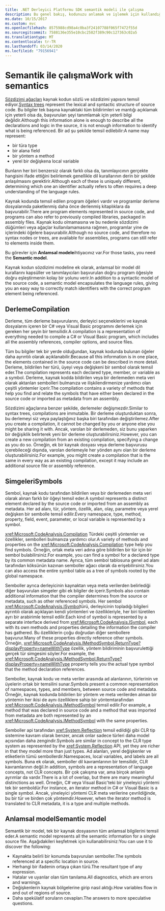 ```yaml
---
title: .NET Derleyici Platformu SDK semantik modeli ile çalışma
description: Bu genel bakış, kodunuzu anlamak ve işlemek için kullandığınız türün anlaşılmasını sağlar.
ms.date: 10/15/2017
ms.custom: mvc
ms.openlocfilehash: 8575988cd98a4c0ba3f24107788f065f7472f55d
ms.sourcegitcommit: 7588136e355e10cbc2582f389c90c127363c02a5
ms.translationtype: MT
ms.contentlocale: tr-TR
ms.lasthandoff: 03/14/2020
ms.locfileid: "79156941"
---
```

# <a name="work-with-semantics"></a><span data-ttu-id="17a72-103">Semantik ile çalışma</span><span class="sxs-lookup"><span data-stu-id="17a72-103">Work with semantics</span></span>

<span data-ttu-id="17a72-104">[Sözdizimi ağaçları](work-with-syntax.md) kaynak kodun sözlü ve sözdizimi yapısını temsil ediyor.</span><span class="sxs-lookup"><span data-stu-id="17a72-104">[Syntax trees](work-with-syntax.md) represent the lexical and syntactic structure of source code.</span></span> <span data-ttu-id="17a72-105">Bu bilgiler tek başına kaynaktaki tüm bildirimleri ve mantığı açıklamak için yeterli olsa da, başvurulan şeyi tanımlamak için yeterli bilgi değildir.</span><span class="sxs-lookup"><span data-stu-id="17a72-105">Although this information alone is enough to describe all the declarations and logic in the source, it is not enough information to identify what is being referenced.</span></span> <span data-ttu-id="17a72-106">Bir ad şu şekilde temsil edilebilir:</span><span class="sxs-lookup"><span data-stu-id="17a72-106">A name may represent:</span></span>

- <span data-ttu-id="17a72-107">bir tür</span><span class="sxs-lookup"><span data-stu-id="17a72-107">a type</span></span>
- <span data-ttu-id="17a72-108">bir alan</span><span class="sxs-lookup"><span data-stu-id="17a72-108">a field</span></span>
- <span data-ttu-id="17a72-109">bir yöntem </span><span class="sxs-lookup"><span data-stu-id="17a72-109">a method</span></span>
- <span data-ttu-id="17a72-110">yerel bir değişken</span><span class="sxs-lookup"><span data-stu-id="17a72-110">a local variable</span></span>

<span data-ttu-id="17a72-111">Bunların her biri benzersiz olarak farklı olsa da, tanımlayıcının gerçekte hangisini ifade ettiğini belirlemek genellikle dil kurallarının derin bir şekilde anlaşılmasını gerektirir.</span><span class="sxs-lookup"><span data-stu-id="17a72-111">Although each of these is uniquely different, determining which one an identifier actually refers to often requires a deep understanding of the language rules.</span></span>

<span data-ttu-id="17a72-112">Kaynak kodunda temsil edilen program öğeleri vardır ve programlar derleme dosyalarında paketlenmiş daha önce derlenmiş kitaplıklara da başvurabilir.</span><span class="sxs-lookup"><span data-stu-id="17a72-112">There are program elements represented in source code, and programs can also refer to previously compiled libraries, packaged in assembly files.</span></span> <span data-ttu-id="17a72-113">Kaynak kodu olmamasına ve bu nedenle sözdizimi düğümleri veya ağaçlar kullanılamamasına rağmen, programlar yine de içlerindeki öğelere başvurabilir.</span><span class="sxs-lookup"><span data-stu-id="17a72-113">Although no source code, and therefore no syntax nodes or trees, are available for assemblies, programs can still refer to elements inside them.</span></span>

<span data-ttu-id="17a72-114">Bu görevler için **Anlamsal modele**ihtiyacınız var.</span><span class="sxs-lookup"><span data-stu-id="17a72-114">For those tasks, you need the **Semantic model**.</span></span>

<span data-ttu-id="17a72-115">Kaynak kodun sözdizimi modeline ek olarak, anlamsal bir model dil kurallarını kapsüller ve tanımlayıcıları başvurulan doğru program öğesiyle doğru eşleştirmenin kolay bir yolunu verir.</span><span class="sxs-lookup"><span data-stu-id="17a72-115">In addition to a syntactic model of the source code, a semantic model encapsulates the language rules, giving you an easy way to correctly match identifiers with the correct program element being referenced.</span></span>

## <a name="compilation"></a><span data-ttu-id="17a72-116">Derleme</span><span class="sxs-lookup"><span data-stu-id="17a72-116">Compilation</span></span>

<span data-ttu-id="17a72-117">Derleme, tüm derleme başvurularını, derleyici seçeneklerini ve kaynak dosyalarını içeren bir C# veya Visual Basic programını derlemek için gereken her şeyin bir temsilidir.</span><span class="sxs-lookup"><span data-stu-id="17a72-117">A compilation is a representation of everything needed to compile a C# or Visual Basic program, which includes all the assembly references, compiler options, and source files.</span></span>

<span data-ttu-id="17a72-118">Tüm bu bilgiler tek bir yerde olduğundan, kaynak kodunda bulunan öğeler daha ayrıntılı olarak açıklanabilir.</span><span class="sxs-lookup"><span data-stu-id="17a72-118">Because all this information is in one place, the elements contained in the source code can be described in more detail.</span></span> <span data-ttu-id="17a72-119">Derleme, bildirilen her türü, üyeyi veya değişkeni bir sembol olarak temsil eder.</span><span class="sxs-lookup"><span data-stu-id="17a72-119">The compilation represents each declared type, member, or variable as a symbol.</span></span> <span data-ttu-id="17a72-120">Derleme, kaynak kodda bildirilen veya bir derlemeden meta veri olarak aktarılan sembolleri bulmanıza ve ilişkilendirmenize yardımcı olan çeşitli yöntemler içerir.</span><span class="sxs-lookup"><span data-stu-id="17a72-120">The compilation contains a variety of methods that help you find and relate the symbols that have either been declared in the source code or imported as metadata from an assembly.</span></span>

<span data-ttu-id="17a72-121">Sözdizimi ağaçlarına benzer şekilde, derlemeler değişmezdir.</span><span class="sxs-lookup"><span data-stu-id="17a72-121">Similar to syntax trees, compilations are immutable.</span></span> <span data-ttu-id="17a72-122">Bir derleme oluşturduktan sonra, bu derlemeyi siz veya paylaştığınız başka biri tarafından değiştirilemez.</span><span class="sxs-lookup"><span data-stu-id="17a72-122">After you create a compilation, it cannot be changed by you or anyone else you might be sharing it with.</span></span> <span data-ttu-id="17a72-123">Ancak, varolan bir derlemeden, siz bunu yaparken bir değişiklik belirterek yeni bir derleme oluşturabilirsiniz.</span><span class="sxs-lookup"><span data-stu-id="17a72-123">However, you can create a new compilation from an existing compilation, specifying a change as you do so.</span></span> <span data-ttu-id="17a72-124">Örneğin, ek bir kaynak dosyası veya derleme başvurusu içerebileceği dışında, varolan derlemeyle her yönden aynı olan bir derleme oluşturabilirsiniz.</span><span class="sxs-lookup"><span data-stu-id="17a72-124">For example, you might create a compilation that is the same in every way as an existing compilation, except it may include an additional source file or assembly reference.</span></span>

## <a name="symbols"></a><span data-ttu-id="17a72-125">Simgeleri</span><span class="sxs-lookup"><span data-stu-id="17a72-125">Symbols</span></span>

<span data-ttu-id="17a72-126">Sembol, kaynak kodu tarafından bildirilen veya bir derlemeden meta veri olarak alınan farklı bir öğeyi temsil eder.</span><span class="sxs-lookup"><span data-stu-id="17a72-126">A symbol represents a distinct element declared by the source code or imported from an assembly as metadata.</span></span> <span data-ttu-id="17a72-127">Her ad alanı, tür, yöntem, özellik, alan, olay, parametre veya yerel değişken bir sembolle temsil edilir.</span><span class="sxs-lookup"><span data-stu-id="17a72-127">Every namespace, type, method, property, field, event, parameter, or local variable is represented by a symbol.</span></span>

<span data-ttu-id="17a72-128"><xref:Microsoft.CodeAnalysis.Compilation> Türdeki çeşitli yöntemler ve özellikler, sembolleri bulmanıza yardımcı olur.</span><span class="sxs-lookup"><span data-stu-id="17a72-128">A variety of methods and properties on the <xref:Microsoft.CodeAnalysis.Compilation> type help you find symbols.</span></span> <span data-ttu-id="17a72-129">Örneğin, ortak meta veri adına göre bildirilen bir tür için bir sembol bulabilirsiniz.</span><span class="sxs-lookup"><span data-stu-id="17a72-129">For example, you can find a symbol for a declared type by its common metadata name.</span></span> <span data-ttu-id="17a72-130">Ayrıca, tüm sembol tablosuna genel ad alanı tarafından köksünün kazınan semboller ağacı olarak da erişebilirsiniz.</span><span class="sxs-lookup"><span data-stu-id="17a72-130">You can also access the entire symbol table as a tree of symbols rooted by the global namespace.</span></span>

<span data-ttu-id="17a72-131">Semboller ayrıca derleyicinin kaynaktan veya meta verilerden belirlediği diğer başvurulan simgeler gibi ek bilgiler de içerir.</span><span class="sxs-lookup"><span data-stu-id="17a72-131">Symbols also contain additional information that the compiler determines from the source or metadata, such as other referenced symbols.</span></span> <span data-ttu-id="17a72-132">Her sembol <xref:Microsoft.CodeAnalysis.ISymbol>türü, derleyicinin topladığı bilgileri ayrıntılı olarak açıklayan kendi yöntemleri ve özellikleriyle, her biri türetilen ayrı bir arabirimle temsil edilir.</span><span class="sxs-lookup"><span data-stu-id="17a72-132">Each kind of symbol is represented by a separate interface derived from <xref:Microsoft.CodeAnalysis.ISymbol>, each with its own methods and properties detailing the information the compiler has gathered.</span></span> <span data-ttu-id="17a72-133">Bu özelliklerin çoğu doğrudan diğer sembollere başvurur.</span><span class="sxs-lookup"><span data-stu-id="17a72-133">Many of these properties directly reference other symbols.</span></span> <span data-ttu-id="17a72-134">Örneğin, <xref:Microsoft.CodeAnalysis.IMethodSymbol.ReturnType?displayProperty=nameWithType> özellik, yöntem bildiriminin başvurulettiği gerçek tür simgesini söyler.</span><span class="sxs-lookup"><span data-stu-id="17a72-134">For example, the <xref:Microsoft.CodeAnalysis.IMethodSymbol.ReturnType?displayProperty=nameWithType> property tells you the actual type symbol that the method declaration references.</span></span>

<span data-ttu-id="17a72-135">Semboller, kaynak kodu ve meta veriler arasında ad alanlarının, türlerinin ve üyelerin ortak bir temsilini sunar.</span><span class="sxs-lookup"><span data-stu-id="17a72-135">Symbols present a common representation of namespaces, types, and members, between source code and metadata.</span></span> <span data-ttu-id="17a72-136">Örneğin, kaynak kodunda bildirilen bir yöntem ve meta verilerden alınan bir yöntemin her ikisi de aynı özelliklere sahip bir yöntemtarafından <xref:Microsoft.CodeAnalysis.IMethodSymbol> temsil edilir.</span><span class="sxs-lookup"><span data-stu-id="17a72-136">For example, a method that was declared in source code and a method that was imported from metadata are both represented by an <xref:Microsoft.CodeAnalysis.IMethodSymbol> with the same properties.</span></span>

<span data-ttu-id="17a72-137">Semboller api tarafından <xref:System.Reflection> temsil edildiği gibi CLR tip sistemine kavram olarak benzer, ancak onlar sadece türleri daha model açısından daha zengindir.</span><span class="sxs-lookup"><span data-stu-id="17a72-137">Symbols are similar in concept to the CLR type system as represented by the <xref:System.Reflection> API, yet they are richer in that they model more than just types.</span></span> <span data-ttu-id="17a72-138">Ad alanları, yerel değişkenler ve etiketlerin tümü sembollerdir.</span><span class="sxs-lookup"><span data-stu-id="17a72-138">Namespaces, local variables, and labels are all symbols.</span></span> <span data-ttu-id="17a72-139">Buna ek olarak, semboller dil kavramlarının bir temsilidir, CLR kavramlarının değil.</span><span class="sxs-lookup"><span data-stu-id="17a72-139">In addition, symbols are a representation of language concepts, not CLR concepts.</span></span> <span data-ttu-id="17a72-140">Bir çok çakışma var, ama birçok anlamlı ayrımlar da vardır.</span><span class="sxs-lookup"><span data-stu-id="17a72-140">There is a lot of overlap, but there are many meaningful distinctions as well.</span></span> <span data-ttu-id="17a72-141">Örneğin, C# veya Visual Basic'teki bir yineleyici yöntemi tek bir semboldür.</span><span class="sxs-lookup"><span data-stu-id="17a72-141">For instance, an iterator method in C# or Visual Basic is a single symbol.</span></span> <span data-ttu-id="17a72-142">Ancak, yineleyici yöntemi CLR meta verilerine çevrildiğinde, bu bir tür ve birden çok yöntemdir.</span><span class="sxs-lookup"><span data-stu-id="17a72-142">However, when the iterator method is translated to CLR metadata, it is a type and multiple methods.</span></span>

## <a name="semantic-model"></a><span data-ttu-id="17a72-143">Anlamsal model</span><span class="sxs-lookup"><span data-stu-id="17a72-143">Semantic model</span></span>

<span data-ttu-id="17a72-144">Semantik bir model, tek bir kaynak dosyasının tüm anlamsal bilgilerini temsil eder.</span><span class="sxs-lookup"><span data-stu-id="17a72-144">A semantic model represents all the semantic information for a single source file.</span></span> <span data-ttu-id="17a72-145">Aşağıdakileri keşfetmek için kullanabilirsiniz:</span><span class="sxs-lookup"><span data-stu-id="17a72-145">You can use it to discover the following:</span></span>

- <span data-ttu-id="17a72-146">Kaynakta belirli bir konumda başvurulan semboller.</span><span class="sxs-lookup"><span data-stu-id="17a72-146">The symbols referenced at a specific location in source.</span></span>
- <span data-ttu-id="17a72-147">Herhangi bir ifadenin ortaya çıkan türü.</span><span class="sxs-lookup"><span data-stu-id="17a72-147">The resultant type of any expression.</span></span>
- <span data-ttu-id="17a72-148">Hatalar ve uyarılar olan tüm tanılama.</span><span class="sxs-lookup"><span data-stu-id="17a72-148">All diagnostics, which are errors and warnings.</span></span>
- <span data-ttu-id="17a72-149">Değişkenlerin kaynak bölgelerine girip nasıl aktığı.</span><span class="sxs-lookup"><span data-stu-id="17a72-149">How variables flow in and out of regions of source.</span></span>
- <span data-ttu-id="17a72-150">Daha spekülatif soruların cevapları.</span><span class="sxs-lookup"><span data-stu-id="17a72-150">The answers to more speculative questions.</span></span>
